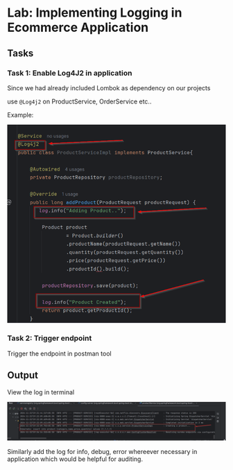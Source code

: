 # Lab: Implementing Logging in Ecommerce Application

## Tasks
### Task 1: Enable Log4J2 in application

Since we had already included Lombok as dependency on our projects

use `@Log4j2` on ProductService, OrderService etc..

Example:     

![](./images/image8-4.png)

### Task 2: Trigger endpoint

Trigger the endpoint in postman tool

## Output

View the log in terminal

![](./images/image8-5.png)

Similarly add the log for info, debug, error whereever necessary in application which would be helpful for auditing.